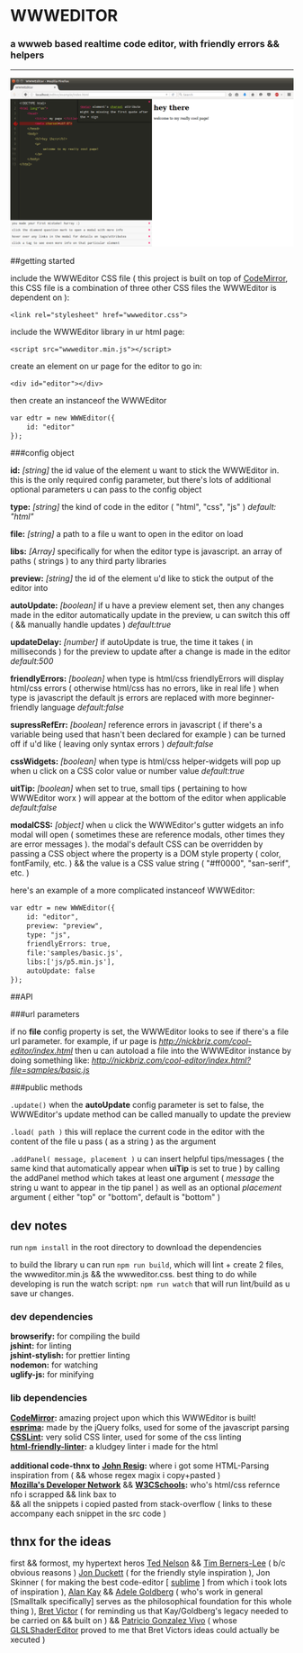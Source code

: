 # WWWEDITOR
### a wwweb based realtime code editor, with friendly errors && helpers

----------

![WWWEditor in action](/notes/screenshot.png)

##getting started

include the WWWEditor CSS file ( this project is built on top of [CodeMirror](http://codemirror.net/), this CSS file is a combination of three other CSS files the WWWEditor is dependent on ):

    <link rel="stylesheet" href="wwweditor.css">

include the WWWEditor library in ur html page:

    <script src="wwweditor.min.js"></script>

create an element on ur page for the editor to go in:

    <div id="editor"></div>

then create an instanceof the WWWEditor

	var edtr = new WWWEditor({
		id: "editor"
	});

###config object

**id:** *[string]* the id value of the element u want to stick the WWWEditor in. this is the only required config parameter, but there's lots of additional optional parameters u can pass to the config object

**type:** *[string]* the kind of code in the editor ( "html", "css", "js" ) *default: "html"*

**file:** *[string]* a path to a file u want to open in the editor on load

**libs:** *[Array]* specifically for when the editor type is javascript. an array of paths ( strings ) to any  third party libraries

**preview:** *[string]* the id of the element u'd like to stick the output of the editor into

**autoUpdate:** *[boolean]* if u have a preview element set, then any changes made in the editor automatically update in the preview, u can switch this off ( && manually handle updates ) *default:true*

**updateDelay:** *[number]* if autoUpdate is true, the time it takes ( in milliseconds ) for the preview to update after a change is made in the editor *default:500*

**friendlyErrors:** *[boolean]* when type is html/css friendlyErrors will display html/css errors ( otherwise html/css has no errors, like in real life ) when type is javascript the default js errors are replaced with more beginner-friendly language *default:false*

**supressRefErr:** *[boolean]* reference errors in javascript ( if there's a variable being used that hasn't been declared for example ) can be turned off if u'd like ( leaving only syntax errors ) *default:false*

**cssWidgets:** *[boolean]* when type is html/css helper-widgets will pop up when u click on a CSS color value or number value *default:true*

**uitTip:** *[boolean]* when set to true, small tips ( pertaining to how WWWEditor worx ) will appear at the bottom of the editor when applicable *default:false*

**modalCSS:** *[object]* when u click the WWWEditor's gutter widgets an info modal will open ( sometimes these are reference modals, other times they are error messages ). the modal's default CSS can be overridden by passing a CSS object where the property is a DOM style property ( color, fontFamily, etc. ) && the value is a CSS value string ( "#ff0000", "san-serif", etc. )

here's an example of a more complicated instanceof WWWEditor:

	
	var edtr = new WWWEditor({
		id: "editor",
		preview: "preview",
		type: "js",
		friendlyErrors: true,
		file:'samples/basic.js',
		libs:['js/p5.min.js'],
		autoUpdate: false
	});

##API

###url parameters

if no **file** config property is set, the WWWEditor looks to see if there's a file url parameter. for example, if ur page is *http://nickbriz.com/cool-editor/index.html* then u can autoload a file into the WWWEditor instance by doing something like: *http://nickbriz.com/cool-editor/index.html?file=samples/basic.js* 

###public methods

`.update()` when the **autoUpdate** config parameter is set to false, the WWWEditor's update method can be called manually to update the preview

`.load( path )` this will replace the current code in the editor with the content of the file u pass ( as a string ) as the argument

`.addPanel( message, placement )` u can insert helpful tips/messages ( the same kind that  automatically appear when **uiTip** is set to true ) by calling the addPanel method which takes at least one argument ( *message* the string u want to appear in the tip panel ) as well as an optional *placement* argument ( either "top" or "bottom", default is "bottom" )





## dev notes
run `npm install` in the root directory to download the dependencies 

to build the library u can run `npm run build`, which will lint + create 2 files, the wwweditor.min.js && the wwweditor.css. best thing to do while developing is run the watch script: `npm run watch`
that will run lint/build as u save ur changes. 


### dev dependencies

**browserify:** for compiling the build<br>
**jshint:** for linting<br>
**jshint-stylish:** for prettier linting <br>
**nodemon:** for watching <br>
**uglify-js:** for minifying <br>

### lib dependencies

**[CodeMirror](http://codemirror.net/):** amazing project upon which this WWWEditor is built!<br>
**[esprima](http://esprima.org/):** made by the jQuery folks, used for some of the javascript parsing<br>
**[CSSLint](http://csslint.net/):** very solid CSS linter, used for some of the css linting<br>
**[html-friendly-linter](https://github.com/nbriz/html-friendly-linter):** a kludgey linter i made for the html<br>
<br>
**additional code-thnx to**
**[John Resig](http://ejohn.org/):** where i got some HTML-Parsing inspiration from ( && whose regex magix i copy+pasted )<br>
**[Mozilla's Developer Network](https://developer.mozilla.org/en-US/docs/Web/HTML)** && **[W3CSchools](http://www.w3schools.com/):** who's html/css refernce nfo i scrapped && link bax to <br>
&& all the snippets i copied pasted from stack-overflow ( links to these accompany each snippet in the src code ) <br>


## thnx for the ideas
first && formost, my hypertext heros [Ted Nelson](http://ted.hyperland.com/) && [Tim Berners-Lee](https://www.w3.org/People/Berners-Lee/) ( b/c obvious reasons ) [Jon Duckett](http://www.htmlandcssbook.com/) ( for the friendly style inspiration ), Jon Skinner ( for making the best code-editor [ [sublime](http://www.sublimetext.com/) ] from which i took lots of inspiration ), [Alan Kay](https://en.wikipedia.org/wiki/Alan_Kay) && [Adele Goldberg](https://en.wikipedia.org/wiki/Adele_Goldberg_%28computer_scientist%29) ( who's work in general [Smalltalk specifically] serves as the philosophical foundation for this whole thing ), [Bret Victor](http://worrydream.com/LearnableProgramming/) ( for reminding us that Kay/Goldberg's legacy needed to be carried on && built on ) && [Patricio Gonzalez Vivo](http://www.patriciogonzalezvivo.com/about.php) ( whose [GLSLShaderEditor](https://github.com/patriciogonzalezvivo/glslEditor) proved to me that Bret Victors ideas could actually be xecuted )









